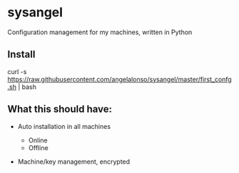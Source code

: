 # sysangel

Configuration management for my machines, written in Python

## Install

curl -s https://raw.githubusercontent.com/angelalonso/sysangel/master/first_confg.sh | bash

## What this should have:
- Auto installation in all machines
  - Online
  - Offline

- Machine/key management, encrypted
